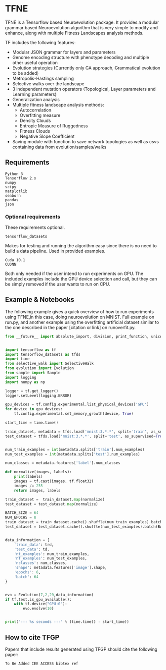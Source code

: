 # TFNE

TFNE is a Tensorflow based Neuroevolution package. It provides a modular grammar based Neuroevolution algorithm that is very simple to modify and enhance, along with multiple Fitness Landscapes analysis methods.


TF includes the following features:

  * Modular JSON grammar for layers and parameters
  * Genome encoding structure with phenotype decoding and multiple other useful operation
  * Evolution strategies (Currently only GA approach, Grammatical evolution to be added)
  * Metropolis-Hastings sampling
  * Selective walks over the landscape
  * 3 independent mutation operators (Topological, Layer parameters and Learning parameters)
  * Generalization analysis
  * Multiple fitness landscape analysis methods:
    * Autocorrelation
    * Overfitting measure
    * Density Clouds
    * Entropic Measure of Ruggedness
    * Fitness Clouds
    * Negative Slope Coefficient
  * Saving module with function to save network topologies as well as csvs containing data from evolution/samples/walks  


## Requirements

```
Python 3
Tensorflow 2.x
numpy
scipy
matplotlib
seaborn
pandas
json
```
### Optional requirements
These requirements optional.
```
tensorflow_datasets 
```
Makes for testing and running the algorithm easy since there is no need to build a data pipeline. Used in provided examples.

```
Cuda 10.1
CUDNN
```
Both only needed if the user intend to run experiments on GPU. The included examples include the GPU device selection and call, but they can be simply removed if the user wants to run on CPU.

## Example & Notebooks

The following example gives a quick overview of how to run experiments using TFNE,in this case, doing neuroevolution on MNIST.  Full example on run.py, and another example using the overfitting artificial dataset similar to the one described in the paper [citation or link] on runoverfit.py.

```python
from __future__ import absolute_import, division, print_function, unicode_literals


import tensorflow as tf
import tensorflow_datasets as tfds
import time
from selective_walk import SelectiveWalk
from evolution import Evolution
from sample import Sample
import logging
import numpy as np

logger = tf.get_logger()
logger.setLevel(logging.ERROR)

gpu_devices = tf.config.experimental.list_physical_devices('GPU')
for device in gpu_devices:
    tf.config.experimental.set_memory_growth(device, True)

start_time = time.time()

train_dataset, metadata = tfds.load('mnist:3.*.*', split='train', as_supervised=True, with_info=True)
test_dataset = tfds.load('mnist:3.*.*', split='test', as_supervised=True)


num_train_examples = int(metadata.splits['train'].num_examples)
num_test_examples = int(metadata.splits['test'].num_examples)

num_classes = metadata.features['label'].num_classes

def normalize(images, labels):
    print(labels)
    images = tf.cast(images, tf.float32)
    images /= 255
    return images, labels

train_dataset =  train_dataset.map(normalize)
test_dataset = test_dataset.map(normalize)

BATCH_SIZE = 64
NUM_EPOCHS = 8
train_dataset = train_dataset.cache().shuffle(num_train_examples).batch(BATCH_SIZE).repeat(NUM_EPOCHS)
test_dataset = test_dataset.cache().shuffle(num_test_examples).batch(BATCH_SIZE).repeat(1)


data_information = {
    'train_data': trd,
    'test_data': td,
    'nt_examples': num_train_examples,
    'nT_examples': num_test_examples,
    'nclasses': num_classes,
    'shape': metadata.features['image'].shape,
    'epochs': 6,
    'batch': 64
}


evo = Evolution(7,2,20,data_information)
if tf.test.is_gpu_available():
    with tf.device("GPU:0"):
        evo.evolve(10)


print("--- %s seconds ---" % (time.time() - start_time))
```

## How to cite TFGP
Papers that include results generated using TFGP should cite the following paper:

```xml
To Be Added IEE ACCESS bibtex ref
```
